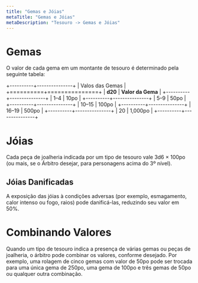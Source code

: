 ```yaml
---
title: "Gemas e Jóias"
metaTitle: "Gemas e Jóias"
metaDescription: "Tesouro -> Gemas e Jóias"
---
```


# Gemas
O valor de cada gema em um montante de tesouro é determinado pela seguinte tabela:


+----------+---------------+
| Valos das Gemas          |
+==========+===============+
| **d20**  | **Valor da Gema** |
+----------+---------------+
| 1–4      | 10po          |
+----------+---------------+
| 5–9      | 50po          |
+----------+---------------+
| 10–15    | 100po         |
+----------+---------------+
| 16–19    | 500po         |
+----------+---------------+
| 20       | 1,000po       |
+----------+---------------+

# Jóias
Cada peça de joalheria indicada por um tipo de tesouro vale 3d6 × 100po (ou mais, se o Árbitro desejar, para personagens acima do 3º nível).

## Jóias Danificadas
A exposição das jóias à condições adversas (por exemplo, esmagamento, calor intenso ou fogo, raios) pode danificá-las, reduzindo seu valor em 50%.

# Combinando Valores
Quando um tipo de tesouro indica a presença de várias gemas ou peças de joalheria, o árbitro pode combinar os valores, conforme desejado. Por exemplo, uma rolagem de cinco gemas com valor de 50po pode ser trocada para uma única gema de 250po, uma gema de 100po e três gemas de 50po ou qualquer outra combinação.
